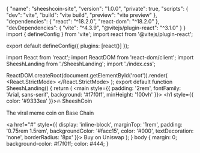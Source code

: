 {
  "name": "sheeshcoin-site",
  "version": "1.0.0",
  "private": true,
  "scripts": {
    "dev": "vite",
    "build": "vite build",
    "preview": "vite preview"
  },
  "dependencies": {
    "react": "^18.2.0",
    "react-dom": "^18.2.0"
  },
  "devDependencies": {
    "vite": "^4.3.9",
    "@vitejs/plugin-react": "^3.1.0"
  }
}
import { defineConfig } from 'vite';
import react from '@vitejs/plugin-react';

export default defineConfig({
  plugins: [react()]
});
<!DOCTYPE html>
<html lang="en">
  <head>
    <meta charset="UTF-8" />
    <meta name="viewport" content="width=device-width, initial-scale=1.0" />
    <title>SheeshCoin</title>
  </head>
  <body>
    <div id="root"></div>
    <script type="module" src="/src/main.jsx"></script>
  </body>
</html>
import React from 'react';
import ReactDOM from 'react-dom/client';
import SheeshLanding from './SheeshLanding';
import './index.css';

ReactDOM.createRoot(document.getElementById('root')).render(
  <React.StrictMode>
    <SheeshLanding />
  </React.StrictMode>
);
export default function SheeshLanding() {
  return (
    <main style={{ padding: '2rem', fontFamily: 'Arial, sans-serif', background: '#f7f0ff', minHeight: '100vh' }}>
      <h1 style={{ color: '#9333ea' }}>🔥 SheeshCoin</h1>
      <p>The viral meme coin on Base Chain</p>
      <a href="#" style={{ display: 'inline-block', marginTop: '1rem', padding: '0.75rem 1.5rem', backgroundColor: '#facc15', color: '#000', textDecoration: 'none', borderRadius: '8px' }}>
        Buy on Uniswap
      </a>
    </main>
  );
}
body {
  margin: 0;
  background-color: #f7f0ff;
  color: #444;
}
